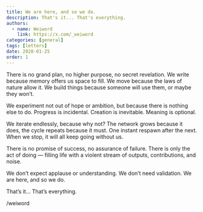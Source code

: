 ```yaml
---
title: We are here, and so we do. 
description: That's it... That's everything.
authors:
  - name: Weiword
    link: https://x.com/_weiword
categories: [general]
tags: [letters]
date: 2028-01-25 
order: 1
---
```

There is no grand plan, no higher purpose, no secret revelation. We write because memory offers us space to fill. We move because the laws of nature allow it. We build things because someone will use them, or maybe they won’t. 

We experiment not out of hope or ambition, but because there is nothing else to do. Progress is incidental. Creation is inevitable. Meaning is optional.

We iterate endlessly, because why not? The network grows because it does, the cycle repeats because it must. One instant respawn after the next. When we stop, it will all keep going without us.

There is no promise of success, no assurance of failure. There is only the act of doing — filling life with a violent stream of outputs, contributions, and noise.

We don’t expect applause or understanding. We don’t need validation. We are here, and so we do.

That’s it... That’s everything.

/weiword
